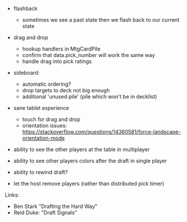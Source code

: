 

- flashback 

    - sometimes we see a past state then we flash back to our current state

- drag and drop
    - hookup handlers in MtgCardPile
    - confirm that data.pick_number will work the same way
    - handle drag into pick ratings

- sideboard:
    - automatic ordering?
    - drop targets to deck not big enough
    - additional 'unused pile' (pile which won't be in decklist) 

- sane tablet experience
   - touch for drag and drop
   - orientation issues: https://stackoverflow.com/questions/14360581/force-landscape-orientation-mode


- ability to see the other players at the table in multiplayer
- ability to see other players colors after the draft in single player
- ability to rewind draft?
- let the host remove players (rather than distributed pick timer)

Links:

- Ben Stark "Drafting the Hard Way"
- Reid Duke: "Draft Signals"

